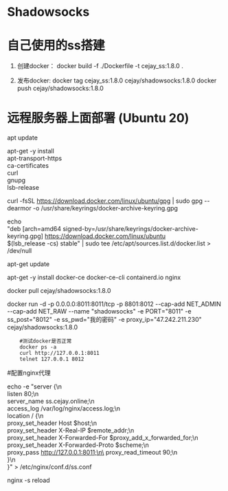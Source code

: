 <!--
 * @Description: 
 * @Version: 1.0
 * @Autor: z.cejay@gmail.com
 * @Date: 2021-09-01 20:21:24
 * @LastEditors: cejay
 * @LastEditTime: 2021-09-03 15:34:22
-->
# Shadowsocks
# 自己使用的ss搭建

1. 创建docker：
   docker build -f ./Dockerfile -t cejay_ss:1.8.0 .

2. 发布docker:
   docker tag cejay_ss:1.8.0 cejay/shadowsocks:1.8.0
   docker push cejay/shadowsocks:1.8.0


# 远程服务器上面部署 (Ubuntu 20)
apt update

apt-get -y install \
    apt-transport-https \
    ca-certificates \
    curl \
    gnupg \
    lsb-release

curl -fsSL https://download.docker.com/linux/ubuntu/gpg | sudo gpg --dearmor -o /usr/share/keyrings/docker-archive-keyring.gpg

echo \
  "deb [arch=amd64 signed-by=/usr/share/keyrings/docker-archive-keyring.gpg] https://download.docker.com/linux/ubuntu \
  $(lsb_release -cs) stable" | sudo tee /etc/apt/sources.list.d/docker.list > /dev/null

apt-get update

apt-get -y install docker-ce docker-ce-cli containerd.io nginx

docker pull cejay/shadowsocks:1.8.0

docker run -d -p 0.0.0.0:8011:8011/tcp -p 8801:8012 --cap-add NET_ADMIN --cap-add NET_RAW --name "shadowsocks" -e PORT="8011" -e ss_post="8012" -e ss_pwd="我的密码" -e proxy_ip="47.242.211.230" cejay/shadowsocks:1.8.0

        #测试docker是否正常
        docker ps -a
        curl http://127.0.0.1:8011
        telnet 127.0.0.1 8012

#配置nginx代理

echo -e "server {\n\
    listen 80;\n\
    server_name ss.cejay.online;\n\
    access_log /var/log/nginx/access.log;\n\
    location / {\n\
        proxy_set_header Host \$host;\n\
        proxy_set_header X-Real-IP \$remote_addr;\n\
        proxy_set_header X-Forwarded-For \$proxy_add_x_forwarded_for;\n\
        proxy_set_header X-Forwarded-Proto \$scheme;\n\
        proxy_pass http://127.0.0.1:8011;\n\
        proxy_read_timeout 90;\n\
    }\n\
}" > /etc/nginx/conf.d/ss.conf



nginx -s reload

